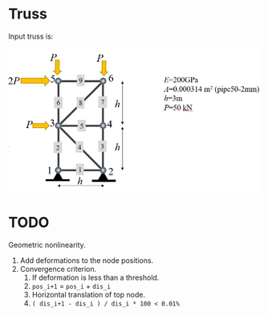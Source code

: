 # Truss

Input truss is:

![Alt text](truss.jpeg?raw=true "Truss")

# TODO

Geometric nonlinearity.

1. Add deformations to the node positions.
1. Convergence criterion.
   1. If deformation is less than a threshold.
   1. `pos_i+1` = `pos_i` + `dis_i`
   1. Horizontal translation of top node.
   1. `( dis_i+1 - dis_i ) / dis_i * 100 < 0.01%`
